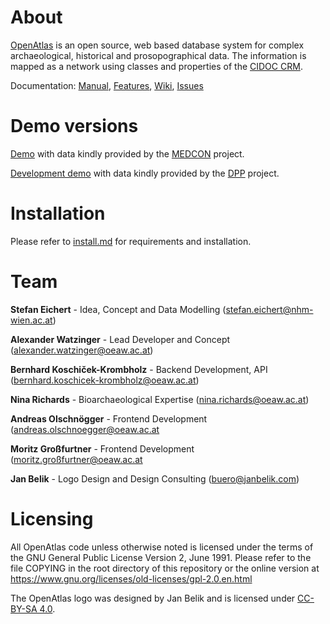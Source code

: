 # About

[OpenAtlas](https://openatlas.eu) is an open source, web based database system
for complex archaeological, historical and prosopographical data. The
information is mapped as a network using classes and properties of the
[CIDOC CRM](https://www.cidoc-crm.org).

Documentation:
[Manual](https://manual.openatlas.eu),
[Features](https://manual.openatlas.eu/static/manual/features.html),
[Wiki](https://redmine.openatlas.eu/projects/uni/wiki),
[Issues](https://redmine.openatlas.eu/projects/uni/issues)

# Demo versions

[Demo](https://demo.openatlas.eu) with data kindly provided by the
[MEDCON](https://oeaw.academia.edu/MappingMedievalConflict) project.

[Development demo](https://demo-dev.openatlas.eu) with data kindly provided by
the [DPP](https://dpp.oeaw.ac.at/) project.

# Installation

Please refer to [install.md](install.md) for requirements and installation.

# Team

**Stefan Eichert** - Idea, Concept and Data Modelling
([stefan.eichert@nhm-wien.ac.at](mailto:stefan.eichert@nhm-wien.ac.at))

**Alexander Watzinger** - Lead Developer and Concept
([alexander.watzinger@oeaw.ac.at](mailto:alexander.watzinger@oeaw.ac.at))

**Bernhard Koschiček-Krombholz** - Backend Development, API
([bernhard.koschicek-krombholz@oeaw.ac.at](mailto:bernhard.koschicek-krombholz@oeaw.ac.at))

**Nina Richards** - Bioarchaeological Expertise
([nina.richards@oeaw.ac.at](mailto:nina.richards@oeaw.ac.at))

**Andreas Olschnögger** - Frontend Development
([andreas.olschnoegger@oeaw.ac.at](mailto:andreas.olschnoegger@oeaw.ac.at)

**Moritz Großfurtner** - Frontend Development
([moritz.großfurtner@oeaw.ac.at](mailto:moritz.großfurtner@oeaw.ac.at)

**Jan Belik** - Logo Design and Design Consulting
([buero@janbelik.com](mailto:buero@janbelik.com))

# Licensing

All OpenAtlas code unless otherwise noted is licensed under the terms of the
GNU General Public License Version 2, June 1991. Please refer to the file
COPYING in the root directory of this repository or the online version at
<https://www.gnu.org/licenses/old-licenses/gpl-2.0.en.html>

The OpenAtlas logo was designed by Jan Belik and is licensed under
[CC-BY-SA 4.0](https://creativecommons.org/licenses/by-sa/4.0/).
